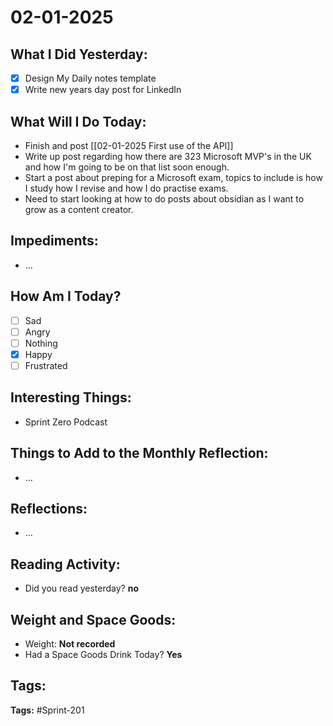 # 02-01-2025

## What I Did Yesterday:
- [x] Design My Daily notes template
- [x] Write new years day post for LinkedIn

## What Will I Do Today:
- Finish and post [[02-01-2025 First use of the API]]
- Write up post regarding how there are 323 Microsoft MVP's in the UK and how I'm going to be on that list soon enough.
- Start a post about preping for a Microsoft exam, topics to include is how I study how I revise and how I do practise exams. 
- Need to start looking at how to do posts about obsidian as I want to grow as a content creator.

## Impediments:
- ...

## How Am I Today?
- [ ] Sad
- [ ] Angry
- [ ] Nothing
- [x] Happy
- [ ] Frustrated

## Interesting Things:
- Sprint Zero Podcast

## Things to Add to the Monthly Reflection:
- ...

## Reflections:
- ...

## Reading Activity:
- Did you read yesterday? **no**
## Weight and Space Goods:
- Weight: **Not recorded**
- Had a Space Goods Drink Today? **Yes**

## Tags:

**Tags:** #Sprint-201

